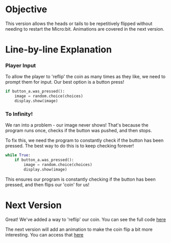 # Objective

This version allows the heads or tails to be repetitively flipped without needing to restart the Micro:bit. Animations
are covered in the next version.

# Line-by-line Explanation

### Player Input

To allow the player to 'reflip' the coin as many times as they like, we need to prompt them for input. Our best option
is a button press!

```python
if button_a.was_pressed():
    image = random.choice(choices)
    display.show(image)
```

### To Infinity!

We ran into a problem - our image never shows! That's because the program runs once, checks if the button was pushed,
and then stops.

To fix this, we need the program to constantly check if the button has been pressed. The best way to do this is to keep
checking forever!

```python
while True:
    if button_a.was_pressed():
        image = random.choice(choices)
        display.show(image)
```

This ensures our program is constantly checking if the button has been pressed, and then flips our 'coin' for us!

# Next Version

Great! We've added a way to 'reflip' our coin. You can see the full code [here](./v2.py)

The next version will add an animation to make the coin flip a bit more interesting. You can access
that [here](../v3/README.md)